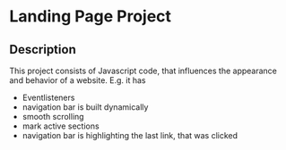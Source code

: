 # Landing Page Project

## Description
This project consists of Javascript code, that influences the appearance and behavior of a website.
E.g. it has
* Eventlisteners
* navigation bar is built dynamically
* smooth scrolling
* mark active sections
* navigation bar is highlighting the last link, that was clicked
